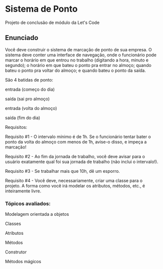 # Sistema de Ponto
Projeto de conclusão de módulo da Let's Code

## Enunciado

Você deve construir o sistema de marcação de ponto de sua empresa. O sistema deve conter uma interface de navegação, onde o funcionário pode marcar o horário em que entrou no trabalho (digitando a hora, minuto e segundo); o horário em que bateu o ponto pra entrar no almoço; quando bateu o ponto pra voltar do almoço; e quando bateu o ponto da saída.


São 4 batidas de ponto:

<p>entrada (começo do dia)</p>
<p>saída (sai pro almoço)</p>
<p>entrada (volta do almoço)</p>
<p>saída (fim do dia)</p>


Requisitos:

<p>Requisito #1 - O intervalo mínimo é de 1h. Se o funcionário tentar bater o ponto da volta do almoço com menos de 1h, avise-o disso, e impeça a marcação!</p>
<p>Requisito #2 - Ao fim da jornada de trabalho, você deve avisar para o usuário exatamente qual foi sua jornada de trabalho (não inclui o intervalo!).</p>
<p>Requisito #3 - Se trabalhar mais que 10h, dê um esporro.</p>
<p>Requisito #4 - Você deve, necessariamente, criar uma classe para o projeto. A forma como você irá modelar os atributos, métodos, etc., é inteiramente livre.</p>

### Tópicos avaliados:

<p>Modelagem orientada a objetos</p>
<p>Classes</p>
<p>Atributos</p>
<p>Métodos</p>
<p>Construtor</p>
<p>Métodos mágicos</p>

